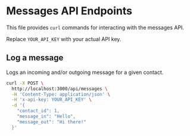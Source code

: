 # Messages API Endpoints

This file provides `curl` commands for interacting with the messages API.

Replace `YOUR_API_KEY` with your actual API key.

## Log a message

Logs an incoming and/or outgoing message for a given contact.

```bash
curl -X POST \
  http://localhost:3000/api/messages \
  -H 'Content-Type: application/json' \
  -H 'x-api-key: YOUR_API_KEY' \
  -d '{
    "contact_id": 1,
    "message_in": "Hello",
    "message_out": "Hi there!"
  }'
```
